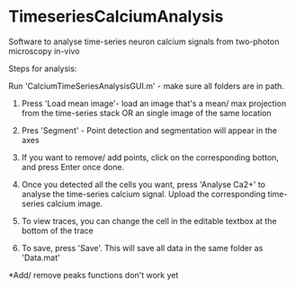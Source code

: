 # TimeseriesCalciumAnalysis
Software to analyse time-series neuron calcium signals from two-photon microscopy in-vivo

Steps for analysis:

Run 'CalciumTimeSeriesAnalysisGUI.m' - make sure all folders are in path.

1. Press 'Load mean image'- load an image that's a mean/ max projection from the time-series stack OR an single image of the same location

2. Pres 'Segment' - Point detection and segmentation will appear in the axes

3. If you want to remove/ add points, click on the corresponding botton, and press Enter once done.

4. Once you detected all the cells you want, press 'Analyse Ca2+' to analyse the time-series calcium signal. Upload the corresponding time-series calcium image.

5. To view traces, you can change the cell in the editable textbox at the bottom of the trace

6. To save, press 'Save'. This will save all data in the same folder as 'Data.mat'

*Add/ remove peaks functions don't work yet
